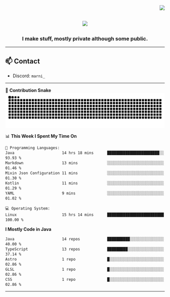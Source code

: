 <img align="right" src="https://komarev.com/ghpvc/?username=itzmarni&label=Profile%20views&color=0e75b6&style=flat">

<h1 align="center">
  <a href="https://git.io/typing-svg">
    <img src="https://readme-typing-svg.herokuapp.com/?lines=Hi+👋,+I'm+Marni!;&center=true&size=30">
  </a>
</h1>
<h3 align="center">I make stuff, mostly private although some public.</h3>

---

## 📫 Contact

- Discord: `marni_`

---

🐍 **Contribution Snake**
<picture>
  <source media="(prefers-color-scheme: dark)" srcset="https://github.com/ItzMarni/ItzMarni/blob/output/github-contribution-grid-snake-dark.svg" />
  <source media="(prefers-color-scheme: light)" srcset="https://github.com/ItzMarni/ItzMarni/blob/output/github-contribution-grid-snake.svg" />
  <img alt="github-snake" src="https://github.com/ItzMarni/ItzMarni/blob/output/github-contribution-grid-snake-dark.svg" />
</picture>

<!--START_SECTION:waka-->
📊 **This Week I Spent My Time On** 

```text
💬 Programming Languages: 
Java                     14 hrs 18 mins      ███████████████████████░░   93.93 % 
Markdown                 13 mins             ░░░░░░░░░░░░░░░░░░░░░░░░░   01.46 % 
Mixin Json Configuration 11 mins             ░░░░░░░░░░░░░░░░░░░░░░░░░   01.30 % 
Kotlin                   11 mins             ░░░░░░░░░░░░░░░░░░░░░░░░░   01.29 % 
YAML                     9 mins              ░░░░░░░░░░░░░░░░░░░░░░░░░   01.02 % 

💻 Operating System: 
Linux                    15 hrs 14 mins      █████████████████████████   100.00 % 
```

**I Mostly Code in Java** 

```text
Java                     14 repos            ██████████░░░░░░░░░░░░░░░   40.00 % 
TypeScript               13 repos            █████████░░░░░░░░░░░░░░░░   37.14 % 
Astro                    1 repo              █░░░░░░░░░░░░░░░░░░░░░░░░   02.86 % 
GLSL                     1 repo              █░░░░░░░░░░░░░░░░░░░░░░░░   02.86 % 
CSS                      1 repo              █░░░░░░░░░░░░░░░░░░░░░░░░   02.86 % 
```




<!--END_SECTION:waka-->

-------
